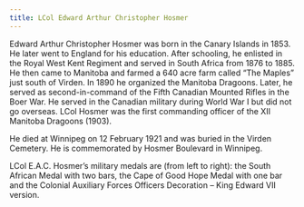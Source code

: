 ```yaml
---
title: LCol Edward Arthur Christopher Hosmer
---
```


Edward Arthur Christopher Hosmer was born in the Canary Islands in 1853. He later went to England for his education. After schooling, he enlisted in the Royal West Kent Regiment and served in South Africa from 1876 to 1885. He then came to Manitoba and farmed a 640 acre farm called “The Maples” just south of Virden. In 1890 he organized the Manitoba Dragoons. Later, he served as second-in-command of the Fifth Canadian Mounted Rifles in the Boer War. He served in the Canadian military during World War I but did not go overseas. LCol Hosmer was the first commanding officer of the XII Manitoba Dragoons (1903).

He died at Winnipeg on 12 February 1921 and was buried in the Virden Cemetery. He is commemorated by Hosmer Boulevard in Winnipeg.

LCol E.A.C. Hosmer’s military medals are (from left to right): the South African Medal with two bars, the Cape of Good Hope Medal with one bar and the Colonial Auxiliary Forces Officers Decoration – King Edward VII version.
